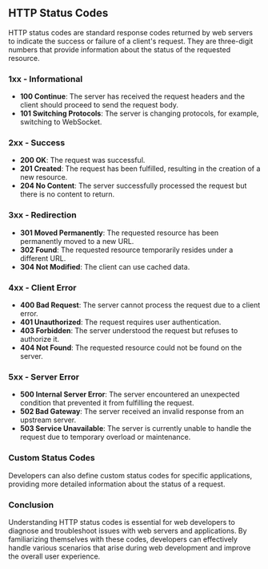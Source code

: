 ## HTTP Status Codes

HTTP status codes are standard response codes returned by web servers to indicate the success or failure of a client's
request. They are three-digit numbers that provide information about the status of the requested resource.

### 1xx - Informational

- **100 Continue**: The server has received the request headers and the client should proceed to send the request body.
- **101 Switching Protocols**: The server is changing protocols, for example, switching to WebSocket.

### 2xx - Success

- **200 OK**: The request was successful.
- **201 Created**: The request has been fulfilled, resulting in the creation of a new resource.
- **204 No Content**: The server successfully processed the request but there is no content to return.

### 3xx - Redirection

- **301 Moved Permanently**: The requested resource has been permanently moved to a new URL.
- **302 Found**: The requested resource temporarily resides under a different URL.
- **304 Not Modified**: The client can use cached data.

### 4xx - Client Error

- **400 Bad Request**: The server cannot process the request due to a client error.
- **401 Unauthorized**: The request requires user authentication.
- **403 Forbidden**: The server understood the request but refuses to authorize it.
- **404 Not Found**: The requested resource could not be found on the server.

### 5xx - Server Error

- **500 Internal Server Error**: The server encountered an unexpected condition that prevented it from fulfilling the
  request.
- **502 Bad Gateway**: The server received an invalid response from an upstream server.
- **503 Service Unavailable**: The server is currently unable to handle the request due to temporary overload or
  maintenance.

### Custom Status Codes

Developers can also define custom status codes for specific applications, providing more detailed information about the
status of a request.

### Conclusion

Understanding HTTP status codes is essential for web developers to diagnose and troubleshoot issues with web servers and
applications. By familiarizing themselves with these codes, developers can effectively handle various scenarios that
arise during web development and improve the overall user experience.
